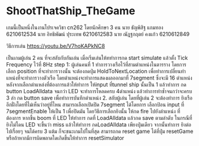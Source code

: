 # ShootThatShip_TheGame

เกมนี้เป็นหนึ่งในงานโปรเจควิชา cn262
โดยนักศึกษา 3 คน
นาย ธัญพิสิฐ แกมทอง 6210612534
นาย อิทธิพัฒน์ ปุระเทพ 6210612583
นาย ณัฏฐกฤตย์ คงแก้ว 6210612849

วิธีการเล่น https://youtu.be/V7hoKAPkNC8

เป็นเกมผู้เล่น 2 คน ที่จะสลับกับกันเล่น
เมื่อเริ่มเล่นให้ททำการกด start simulate แล้วตั้ง Tick Frequency ไว้ที่ 8Hz
step 1: ผู้เล่นคนที่ 1 ทำการวางเรือไว้ที่สามตำแหน่งในตารราง
โดยการเลือก position ที่จะทำการวางนั้น จะต้องกดปุ่ม HoldToNextLocation เพื่อทำการเปลี่ยนทำแหน่งที่จะทำการวางตัวเรือ โดยตำแหน่งจะทำการแสดงผลออกมาที่ 7segment ซึ่งจะมี 16 ตำแหน่ง หลังจากเลือกตำแหล่งที่ต้องการแล้วให้ทำการ ให้input ที่tunnel ship นั้นเป็น 1 แล้วทำการ กด button LoadAlldata จนกว่า LED จะทำการโหลดครบ 4ตำแหน่ง แล้วทำการทำซ้ำจนกว่าจะครบ 3 ลำ
กด button save เพื่อทำการบันทึกตำแหน่ง
2. สลับผู้เล่น โดยที่ผู้เล่น 2 จะต้องทำการ ยิงเรืออีกฝั่งโดยที่ไม่เห็นว่าอยู่ที่ไหน
สามารถเลือกเปิดปิด 7segment ได้โดยการ เลือกป้อน input ที่ 7segmentEnable 
ให้เป็น 1 เพื่อปิดมัน
	โดยวิธีการเลือกยิงนั้น ให้กด fire ไปยังตำแหน่ง ที่ต้องการ หากขึ้น boom ที่ LED ให้ทำการ กดที่ LoadAlldata แล้วกด save ตามลำดับ ในกรณีที่ยิงไม่โดน LED จะขึ้นว่า miss แล้วให้ทำการ กดLoadAlldata เพียงปุ่มเดียว
	จากนั้นทำการ ยิงต่อไปเรื่อยๆ จนได้ครบ 3 แต้ม ก็จะชนะเกมไปในที่สุด สามารถกด reset game ได้ที่ปุ่ม resetGame หรือถ้าหากมีการผิดพลาดใดเกิดขึ้นให้ทำการ resetSimulator
